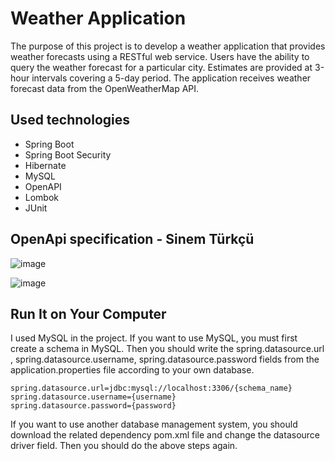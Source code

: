 # Weather Application

The purpose of this project is to develop a weather application that provides weather forecasts using a RESTful web service. Users have the ability to query the weather forecast for a particular city. Estimates are provided at 3-hour intervals covering a 5-day period. The application receives weather forecast data from the OpenWeatherMap API.

## Used technologies

* Spring Boot
* Spring Boot Security
* Hibernate
* MySQL
* OpenAPI
* Lombok
* JUnit

## OpenApi specification - Sinem Türkçü

![image](https://github.com/sinemturkcu/PatikaFinalCase/assets/42895382/7897bd57-ecda-4166-81ed-1d47af1e036e)

![image](https://github.com/sinemturkcu/PatikaFinalCase/assets/42895382/1c533c12-aab4-4b7a-aad2-80d9e82600ec)

## Run It on Your Computer

I used MySQL in the project. If you want to use MySQL, you must first create a schema in MySQL. Then you should write the spring.datasource.url , spring.datasource.username, spring.datasource.password fields from the application.properties file according to your own database.

```
spring.datasource.url=jdbc:mysql://localhost:3306/{schema_name}
spring.datasource.username={username}
spring.datasource.password={password}
```

If you want to use another database management system, you should download the related dependency pom.xml file and change the datasource driver field. Then you should do the above steps again.
